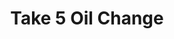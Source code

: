 ---
title: "Take 5 Oil Change"
url: /dallas/take-5-oil-change-belt-line-road/
shop: Autowerkstatt
---